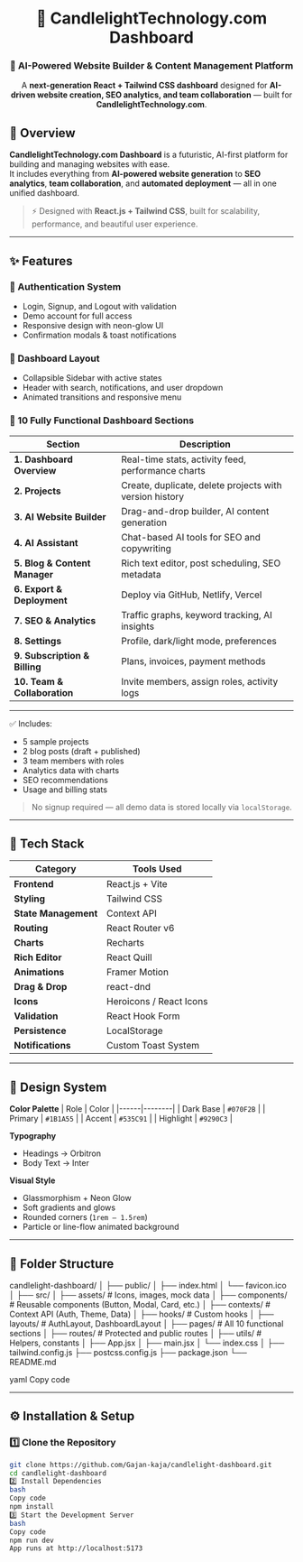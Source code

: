 <div align="center">

# 🚀 CandlelightTechnology.com Dashboard  

### 🌟 AI-Powered Website Builder & Content Management Platform

A **next-generation React + Tailwind CSS dashboard** designed for **AI-driven website creation, SEO analytics, and team collaboration** — built for **CandlelightTechnology.com**.

</div>

## 🧠 Overview

**CandlelightTechnology.com Dashboard** is a futuristic, AI-first platform for building and managing websites with ease.  
It includes everything from **AI-powered website generation** to **SEO analytics**, **team collaboration**, and **automated deployment** — all in one unified dashboard.

> ⚡ Designed with **React.js + Tailwind CSS**, built for scalability, performance, and beautiful user experience.

---

## ✨ Features

### 🔐 Authentication System
- Login, Signup, and Logout with validation  
- Demo account for full access  
- Responsive design with neon-glow UI  
- Confirmation modals & toast notifications  

### 🧭 Dashboard Layout
- Collapsible Sidebar with active states  
- Header with search, notifications, and user dropdown  
- Animated transitions and responsive menu  

### 🧩 10 Fully Functional Dashboard Sections
| Section | Description |
|----------|-------------|
| **1. Dashboard Overview** | Real-time stats, activity feed, performance charts |
| **2. Projects** | Create, duplicate, delete projects with version history |
| **3. AI Website Builder** | Drag-and-drop builder, AI content generation |
| **4. AI Assistant** | Chat-based AI tools for SEO and copywriting |
| **5. Blog & Content Manager** | Rich text editor, post scheduling, SEO metadata |
| **6. Export & Deployment** | Deploy via GitHub, Netlify, Vercel |
| **7. SEO & Analytics** | Traffic graphs, keyword tracking, AI insights |
| **8. Settings** | Profile, dark/light mode, preferences |
| **9. Subscription & Billing** | Plans, invoices, payment methods |
| **10. Team & Collaboration** | Invite members, assign roles, activity logs |

---

✅ Includes:
- 5 sample projects  
- 2 blog posts (draft + published)  
- 3 team members with roles  
- Analytics data with charts  
- SEO recommendations  
- Usage and billing stats  

> No signup required — all demo data is stored locally via `localStorage`.

---

## 🧰 Tech Stack

| Category | Tools Used |
|-----------|------------|
| **Frontend** | React.js + Vite |
| **Styling** | Tailwind CSS |
| **State Management** | Context API |
| **Routing** | React Router v6 |
| **Charts** | Recharts |
| **Rich Editor** | React Quill |
| **Animations** | Framer Motion |
| **Drag & Drop** | react-dnd |
| **Icons** | Heroicons / React Icons |
| **Validation** | React Hook Form |
| **Persistence** | LocalStorage |
| **Notifications** | Custom Toast System |

---

## 🎨 Design System

**Color Palette**
| Role | Color |
|------|--------|
| Dark Base | `#070F2B` |
| Primary | `#1B1A55` |
| Accent | `#535C91` |
| Highlight | `#9290C3` |

**Typography**
- Headings → Orbitron  
- Body Text → Inter  

**Visual Style**
- Glassmorphism + Neon Glow  
- Soft gradients and glows  
- Rounded corners (`1rem – 1.5rem`)  
- Particle or line-flow animated background  

---

## 📁 Folder Structure

candlelight-dashboard/
│
├── public/
│ ├── index.html
│ └── favicon.ico
│
├── src/
│ ├── assets/ # Icons, images, mock data
│ ├── components/ # Reusable components (Button, Modal, Card, etc.)
│ ├── contexts/ # Context API (Auth, Theme, Data)
│ ├── hooks/ # Custom hooks
│ ├── layouts/ # AuthLayout, DashboardLayout
│ ├── pages/ # All 10 functional sections
│ ├── routes/ # Protected and public routes
│ ├── utils/ # Helpers, constants
│ ├── App.jsx
│ ├── main.jsx
│ └── index.css
│
├── tailwind.config.js
├── postcss.config.js
├── package.json
└── README.md

yaml
Copy code

---

## ⚙️ Installation & Setup

### 1️⃣ Clone the Repository
```bash
git clone https://github.com/Gajan-kaja/candlelight-dashboard.git
cd candlelight-dashboard
2️⃣ Install Dependencies
bash
Copy code
npm install
3️⃣ Start the Development Server
bash
Copy code
npm run dev
App runs at http://localhost:5173
